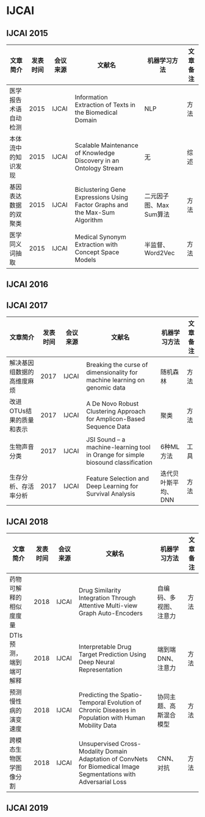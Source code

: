 # IJCAI
## IJCAI 2015
|文章简介|发表时间|会议来源|文献名|机器学习方法|文章备注|  
|-------|-------|-------|------|-----------|-------|
|医学报告术语自动检测|2015|IJCAI|Information Extraction of Texts in the Biomedical Domain|NLP|方法|
|本体流中的知识发现|2015|IJCAI|Scalable Maintenance of Knowledge Discovery in an Ontology Stream|无|综述|
|基因表达数据的双聚类|2015|IJCAI|Biclustering Gene Expressions Using Factor Graphs and the Max-Sum Algorithm|二元因子图、Max Sum算法|方法|
|医学同义词抽取|2015|IJCAI|Medical Synonym Extraction with Concept Space Models|半监督、Word2Vec|方法|
## IJCAI 2016

## IJCAI 2017
|文章简介|发表时间|会议来源|文献名|机器学习方法|文章备注|  
|-------|-------|-------|------|-----------|-------|
|解决基因组数据的高维度麻烦|2017|IJCAI|Breaking the curse of dimensionality for machine learning on genomic data|随机森林|方法|
|改进OTUs结果的质量和表示|2017|IJCAI|A De Novo Robust Clustering Approach for Amplicon-Based Sequence Data|聚类|方法|
|生物声音分类|2017|IJCAI|JSI Sound – a machine-learning tool in Orange for simple biosound classification|6种ML方法|工具|
|生存分析、存活率分析|2017|IJCAI|Feature Selection and Deep Learning for Survival Analysis|迭代贝叶斯平均、DNN|方法|
## IJCAI 2018
|文章简介|发表时间|会议来源|文献名|机器学习方法|文章备注|  
|-------|-------|-------|------|-----------|-------|
|药物可解释的相似度度量|2018|IJCAI|Drug Similarity Integration Through Attentive Multi-view Graph Auto-Encoders|自编码、多视图、注意力|方法|
|DTIs预测，端到端可解释|2018|IJCAI|Interpretable Drug Target Prediction Using Deep Neural Representation|端到端DNN、注意力|方法|
|预测慢性病的演变速度|2018|IJCAI|Predicting the Spatio-Temporal Evolution of Chronic Diseases in Population with Human Mobility Data|协同主题、高斯混合模型|方法|
|跨模态生物医学图像分割|2018|IJCAI|Unsupervised Cross-Modality Domain Adaptation of ConvNets for Biomedical Image Segmentations with Adversarial Loss|CNN、对抗|方法|
## IJCAI 2019